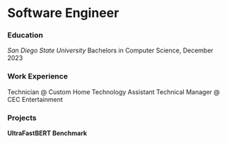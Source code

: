 # Software Engineer

### Education
*San Diego State University*
Bachelors in Computer Science, December 2023

### Work Experience
Technician @ Custom Home Technology
Assistant Technical Manager @ CEC Entertainment 

### Projects
**UltraFastBERT Benchmark**
